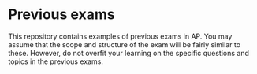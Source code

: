 # Previous exams

This repository contains examples of previous exams in AP. You may assume that
the scope and structure of the exam will be fairly similar to these. However, do
not overfit your learning on the specific questions and topics in the previous
exams.
